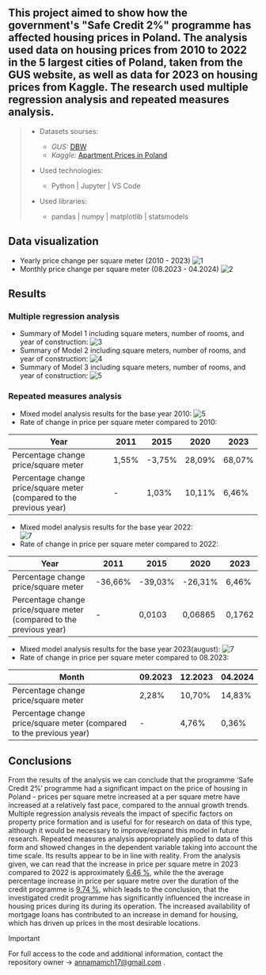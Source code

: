 ## This project aimed to show how the government's "Safe Credit 2%" programme has affected housing prices in Poland. The analysis used data on housing prices from 2010 to 2022 in the 5 largest cities of Poland, taken from the GUS website, as well as data for 2023 on housing prices from Kaggle. The research used multiple regression analysis and repeated measures analysis.
> * Datasets sourses:
>   - _GUS:_ [DBW](https://dbw.stat.gov.pl/baza-danych)
>   - _Kaggle:_ [Apartment Prices in Poland](https://www.kaggle.com/datasets/krzysztofjamroz/apartment-prices-in-poland)
> 
> * Used technologies:
>   - Python | Jupyter | VS Code
> * Used libraries:
>   - pandas | numpy | matplotlib | statsmodels

## Data visualization
* Yearly price change per square meter (2010 - 2023)
![1](https://github.com/AnnnaMm/Statistical-analysis-of-the-impact-of-the-Safe-Credit-2-program-on-apartment-prices-in-Poland/blob/main/DV/2010-2023.png)
* Monthly price change per square meter (08.2023 - 04.2024)
![2](https://github.com/AnnnaMm/Statistical-analysis-of-the-impact-of-the-Safe-Credit-2-program-on-apartment-prices-in-Poland/blob/main/DV/2023.png)

## Results
### Multiple regression analysis
* Summary of Model 1 including square meters, number of rooms, and year of construction:
![3](https://github.com/AnnnaMm/Statistical-analysis-of-the-impact-of-the-Safe-Credit-2-program-on-apartment-prices-in-Poland/blob/main/MRA/1.png)
* Summary of Model 2 including square meters, number of rooms, and year of construction:
![4](https://github.com/AnnnaMm/Statistical-analysis-of-the-impact-of-the-Safe-Credit-2-program-on-apartment-prices-in-Poland/blob/main/MRA/2.png)
* Summary of Model 3 including square meters, number of rooms, and year of construction:
![5](https://github.com/AnnnaMm/Statistical-analysis-of-the-impact-of-the-Safe-Credit-2-program-on-apartment-prices-in-Poland/blob/main/MRA/3.png)

### Repeated measures analysis
* Mixed model analysis results for the base year 2010:
![5](https://github.com/AnnnaMm/Statistical-analysis-of-the-impact-of-the-Safe-Credit-2-program-on-apartment-prices-in-Poland/blob/main/RMA/all_do2010.png)
* Rate of change in price per square meter compared to 2010:

| Year                                                                | 2011   | 2015   | 2020   | 2023   |
| ------------------------------------------------------------------- | ------ | ------ | ------ | ------ |
| Percentage change price/square meter                                | 1,55%  | -3,75% | 28,09% | 68,07% |
| Percentage change price/square meter (compared to the previous year)| -      | 1,03%  | 10,11% | 6,46%  |


* Mixed model analysis results for the base year 2022:\
![7](https://github.com/AnnnaMm/Statistical-analysis-of-the-impact-of-the-Safe-Credit-2-program-on-apartment-prices-in-Poland/blob/main/RMA/all_do2022.png)
* Rate of change in price per square meter compared to 2022:

| Year                                                                | 2011    | 2015    | 2020    | 2023    |
| ------------------------------------------------------------------- | ------- | ------- | ------- | ------- |
| Percentage change price/square meter                                | -36,66% | -39,03% | -26,31% | 6,46%   |
| Percentage change price/square meter (compared to the previous year)| -       | 0,0103  | 0,06865 | 0,1762  |


* Mixed model analysis results for the base year 2023(august):
![7](https://github.com/AnnnaMm/Statistical-analysis-of-the-impact-of-the-Safe-Credit-2-program-on-apartment-prices-in-Poland/blob/main/RMA/mnth.png)
* Rate of change in price per square meter compared to 08.2023:

| Month                                                               | 09.2023 | 12.2023 | 04.2024 |
| ------------------------------------------------------------------- | ------- | ------- | ------- |
| Percentage change price/square meter                                | 2,28%   | 10,70%  | 14,83%  |
| Percentage change price/square meter (compared to the previous year)| -       | 4,76%   | 0,36%   |



## Conclusions
  From the results of the analysis we can conclude that the programme ‘Safe Credit 2%’ programme had a significant impact 
on the price of housing in Poland - prices per square metre increased at a per square metre have increased at a relatively 
fast pace, compared to the annual growth trends. Multiple regression analysis reveals the impact of specific 
factors on property price formation and is useful for for research on data of this type, although it would be necessary 
to improve/expand this model in future research. Repeated measures analysis appropriately applied to data of this form and 
showed changes in the dependent variable taking into account the time scale. Its results appear to be in line with reality. 
From the analysis given, we can read that the increase in price per square metre in 2023 compared to 2022 
is approximately <ins>6.46 %</ins>, while the the average percentage increase in price per square metre over the duration of the
credit programme is <ins>9.74 %</ins>, which leads to the conclusion, that the investigated credit programme 
has significantly influenced the increase in housing prices during its during its operation. 
The increased availability of mortgage loans has contributed to an increase in demand for housing, 
which has driven up prices in the most desirable locations.



> [!IMPORTANT]
> For full access to the code and additional information, contact the repository owner -> annamamch17@gmail.com .
